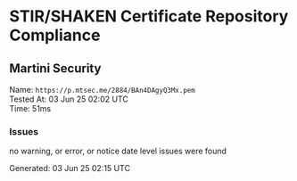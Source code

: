 # STIR/SHAKEN Certificate Repository Compliance

## Martini Security

Name: `https://p.mtsec.me/2884/BAn4DAgyQ3Mx.pem`\
Tested At: 03 Jun 25 02:02 UTC\
Time: 51ms

### Issues

no warning, or error, or notice date level issues were found

Generated: 03 Jun 25 02:15 UTC